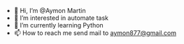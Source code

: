 - 👋 Hi, I’m @Aymon Martin
- 👀 I’m interested in automate task
- 🌱 I’m currently learning Python
- 📫 How to reach me send mail to aymon877@gmail.com
